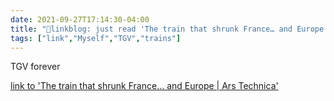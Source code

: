 ```yaml
---
date: 2021-09-27T17:14:30-04:00
title: "🔗linkblog: just read 'The train that shrunk France… and Europe | Ars Technica'"
tags: ["link","Myself","TGV","trains"]
---
```

TGV forever
 
[link to 'The train that shrunk France… and Europe | Ars Technica'](https://arstechnica.com/cars/2021/09/the-train-that-shrunk-france-and-europe/)
